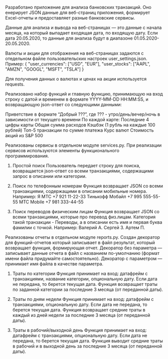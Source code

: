 Разработано приложение для анализа банковских транзакций. Оно енерирует JSON данные для веб-страниц приложения, формирует Excel-отчеты и предоставляет разные банковские сервисы.


Данные для анализа и вывода на веб-страницах — это данные с начала месяца, на который выпадает входящая дата, по входящую дату.
Если дата 20.05.2020, то данные для анализа будут в диапазоне 01.05.2020-20.05.2020.

Валюты и акции для отображения на веб-страницах задаются с отедельном файле пользовательских настроек user_settings.json.
Пример:
{
 "user_currencies": ["USD", "EUR"],
 "user_stocks": ["AAPL", "AMZN", "GOOGL", "MSFT", "TSLA"]
}

Для получения данных о валютах и ценах на акции используется requests.

Реализовано набор функций и главную функцию, принимающую на вход строку с датой и временем в формате 
YYYY-MM-DD HH:MM:SS, и возвращающую json-ответ со следующими данными:

Приветствие в формате “Добрый ???”, где ??? - утро/день/вечер/ночь в зависимости от текущего времени
По каждой карте:
Последние 4 цифры карты
Общая сумма расходов
Кэшбэк (1 рубль на каждые 100 рублей)
Топ-5 транзакции по сумме платежа
Курс валют
Стоимость акций из S&P 500


Реализованы сервисы в отдельном модуле services.py.
При реализации сервисов используются элементы функционального программирования.

1. Простой поиск
Пользователь передает строку для поиска, возвращается json-ответ со всеми транзакциями, содержащими запрос в описании или категории.

2. Поиск по телефонным номерам
Функция возвращает JSON со всеми транзакциями, содержащими в описании мобильные номера.
Например:
Я МТС +7 921 11-22-33
Тинькофф Мобайл +7 995 555-55-55
МТС Mobile +7 981 333-44-55

3. Поиск переводов физическим лицам
Функция возвращает JSON со всеми транзакциями, которые про перевод физ.лицам.
Категория такой транзакции - Переводы, а в описании есть имя и первая буква фамилии с точкой.
Например:
Валерий А.
Сергей З.
Артем П.


Реализованы отчеты в отдельном модуле reports.py.
Создан декоратор для функций-отчетов который записывает в файл результат, который возвращает функция, формирующая отчет.
Декоратор без параметра — записывает данные отчета в файл с названием по-умолчанию (формат имени файла придумайте самостоятельно).
Декоратор с параметром — принимает имя файла в качестве параметра.

1. Траты по категории
Функция принимает на вход:
датафрейм с транзакциями, название категории, опциональную дату. Если дата не передана, то берется текущая дата.
Функция возвращает траты по заданной категории за последние 3 месяца (от переданной даты).

2. Траты по дням недели
Функция принимает на вход:
датафрейм с транзакциями, опциональную дату. Если дата не передана, то берется текущая дата.
Функция возвращает средние траты в каждый из дней недели за последние 3 месяца (от переданной даты).

3. Траты в рабочий/выходной день
Функция принимает на вход:
датафрейм с транзакциями, опциональную дату. Если дата не передана, то берется текущая дата.
Функция выводит средние траты в рабочий и в выходной день за последние 3 месяца (от переданной даты).
